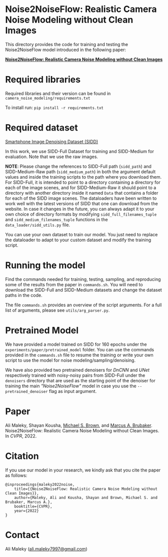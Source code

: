 Noise2NoiseFlow: Realistic Camera Noise Modeling without Clean Images
===

This directory provides the code for training and testing the Noise2NoiseFlow model introduced in the following paper:

[**Noise2NoiseFlow: Realistic Camera Noise Modeling without Clean Images**](https://yorkucvil.github.io/Noise2NoiseFlow/)

# Required libraries

Required libraries and their version can be found in `camera_noise_modeling/requirements.txt`

To install run: `pip install -r requirements.txt`

# Required dataset

[Smartphone Image Denoising Dataset (SIDD)](https://www.eecs.yorku.ca/~kamel/sidd/)

In this work, we use SIDD-Full Dataset for training and SIDD-Medium for evaluation. Note that we use the raw images.

**NOTE**: Please change the references to SIDD-Full path (`sidd_path`) and SIDD-Medium-Raw path (`sidd_medium_path`) in both the argument default values and inside the training scripts to the path where you download them. For SIDD-Full, it is intended to point to a directory containing a directory for each of the image scenes, and for SIDD-Medium-Raw it should point to a directory with another directory inside it named `Data` that contains a folder for each of the SIDD image scenes. The dataloaders have been written to work well with the latest versions of SIDD that one can download from the website. In case it changes in the future, you can always adapt it to your own choice of directory formats by modifying `sidd_full_filenames_tuple` and `sidd_medium_filenames_tuple` functions in the `data_loader/sidd_utils.py` file.

You can use your own dataset to train our model. You just need to replace the dataloader to adapt to your custom dataset and modify the training script.

# Running the model

Find the commands needed for training, testing, sampling, and reproducing some of the results from the paper in `commands.sh`. You will need to download the SIDD-Full and SIDD-Medium datasets and change the dataset paths in the code.

The file `commands.sh` provides an overview of the script arguments. For a full list of arguments, please see `utils/arg_parser.py`.

# Pretrained Model

We have provided a model trained on SIDD for 160 epochs under the `experiments/paper/pretrained_model` folder. You can use the commands provided in the `commands.sh` file to resume the training or write your own script to use the model for noise modeling/sampling/denoising.

We have also provided two pretrained denoisers for _DnCNN_ and _UNet_ respectively trained with noisy-noisy pairs from SIDD-Full under the `denoisers` directory that are used as the starting point of the denoiser for training the main _"Noise2NoiseFlow"_ model in case you use the `--pretrained_denoiser` flag as input argument.

# Paper

Ali Maleky, Shayan Kousha, [Michael S. Brown](https://www.eecs.yorku.ca/~mbrown/), and [Marcus A. Brubaker](https://www.eecs.yorku.ca/~mab/). Noise2NoiseFlow: Realistic Camera Noise Modeling without Clean Images. In _CVPR_, 2022.

# Citation

If you use our model in your research, we kindly ask that you cite the paper as follows:

    @inproceedings{maleky2022noise,
        title={{Noise2NoiseFlow: Realistic Camera Noise Modeling without Clean Images}},
        author={Maleky, Ali and Kousha, Shayan and Brown, Michael S. and Brubaker, Marcus A.},
        booktitle={CVPR},
        year={2022}
    }

# Contact

Ali Maleky ([ali.maleky7997@gmail.com](mailto:ali.maleky7997@gmail.com))